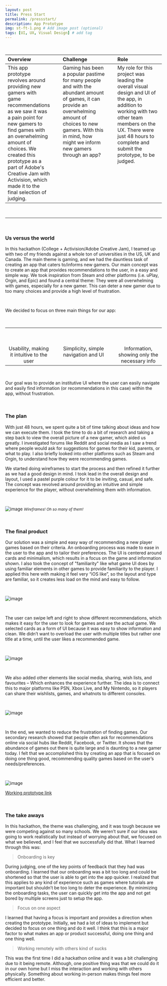 ```yaml
---
layout: post
title: Press Start
permalink: /pressstart/
description: App Prototype
img: st-ft-1.png # Add image post (optional)
tags: [UI, UX, Visual Design] # add tag
---
```


<br>

<table>
<colgroup>
<col width="30%" />
<col width="5%" />
<col width="30%" />
<col width="5%" />
<col width="30%" />
</colgroup>
<thead>
<tr align="left">
<th>Overview</th>
<th></th>
<th>Challenge</th>
<th></th>
<th>Role</th>
</tr>
</thead>
  
<tbody>

<tr>
<td markdown="span" style="vertical-align: top; text-align: left;">This app prototype revolves around providing new gamers with game recommendations as we saw it was a pain point for new gamers to find games with an overwhelming amount of choices. We created this prototype as a part of Adobe's Creative Jam with Activision, which made it to the final selection of judging.</td>

<td></td>

<td markdown="span" style="vertical-align: top; text-align: left;">Gaming has been a popular pastime for many people and with the abundant amount of games, it can provide an overwhelming amount of choices to new gamers. With this in mind, how might we inform new gamers through an app?</td>

<td></td>

<td markdown="span" style="vertical-align: top; text-align: left;">My role for this project was leading the overall visual design and UI of the app, in addition to working with two other team members on the UX. There were just 48 hours to complete and submit the prototype, to be judged.</td>

</tr>

</tbody>
</table>

<br>

<hr>

<br>

### Us versus the world

In this hackathon (College + Activision/Adobe Creative Jam), I teamed up with two of my friends against a whole ton of universities in the US, UK and Canada. The main theme is gaming, and we had the dauntless task of creating an app that caters to/informs new gamers. Our main concept was to create an app that provides recommendations to the user, in a easy and simple way. We took inspiration from Steam and other platforms (i.e. uPlay, Orgin, and Epic) and found a central theme: They were all overwhelming with games, especially for a new gamer. This can deter a new gamer due to too many choices and provide a high level of frustration.

<br>

We decided to focus on three main things for our app:

<br>

<table>
<colgroup>
<col width="30%" />
<col width="5%" />
<col width="30%" />
<col width="5%" />
<col width="30%" />
</colgroup>
  <tr>
    <th align="center"><i class="fas fa-user-check fa-5x"></i><br></th>
    <th></th>
    <th align="center"><i class="fas fa-table fa-5x"></i><br></th>
    <th></th>
    <th align="center"><i class="fas fa-info fa-5x"></i><br></th>
  </tr>
  <tr>
    <td>&nbsp;</td>
    <td>&nbsp;</td>
    <td>&nbsp;</td>
    <td>&nbsp;</td>
    <td>&nbsp;</td>
  </tr>
  <tr>
    <td align="center" style="vertical-align: top;">Usability, making it intuitive to the user</td>
    <td></td>
    <td align="center" style="vertical-align: top;">Simplicity, simple navigation and UI</td>
    <td></td>
    <td align="center" style="vertical-align: top;">Information, showing only the necessary info</td>
  </tr>
</table>

<br>    

Our goal was to provide an institutive UI where the user can easily navigate and easily find information (or recommendations in this case) within the app, without frustration.

<br>

### The plan
  
With just 48 hours, we spent quite a bit of time talking about ideas and how we can execute them. I took the time to do a bit of research and taking a step back to view the overall picture of a new gamer, which aided us greatly. I investigated forums like Reddit and social media as I saw a trend where people would ask for suggestions for games for their kid, parents, or what to play. I also briefly looked into other platforms such as Steam and Orgin, to understand how they were recommending games.

We started doing wireframes to start the process and then refined it further as we had a good design in mind. I took lead in the overall design and layout, I used a pastel purple colour for it to be inviting, casual, and safe. The concept was revolved around providing an intuitive and simple experience for the player, without overwhelming them with information.

<br>

![image]({{site.baseurl}}/assets/img/st-ft-2.png)
<i style="font-size:12px;">Wireframes! Oh so many of them!</i>

<br>

### The final product

Our solution was a simple and easy way of recommending a new player games based on their criteria. An onboarding process was made to ease in the user to the app and to tailor their preferences. The UI is centered around cards and minimalism, which results in a focus on the game and information shown. I also took the concept of "familiarity" like what game UI does by using familiar elements in other games to provide familiarity to the player. I applied this here with making it feel very “iOS like”, so the layout and type are familiar, so it creates less load on the mind and easy to follow.

<br>

![image]({{site.baseurl}}/assets/img/st-ft-3.png)

<br>

The user can swipe left and right to show different recommendations, which makes it easy for the user to look for games and see the actual game. We selected cards as a form of UI because it was easy to show information and clean. We didn’t want to overload the user with multiple titles but rather one title at a time, until the user likes a recommended game.

<br>

![image]({{site.baseurl}}/assets/img/st-ft-4.png)

<br>

We also added other elements like social media, sharing, wish lists, and favourites – Which enhances the experience further. The idea is to connect this to major platforms like PSN, Xbox Live, and My Nintendo, so it players can share their wishlists, games, and whatnots to different consoles.

<br>

![image]({{site.baseurl}}/assets/img/st-ft-5.png)

<br>

In the end, we wanted to reduce the frustration of finding games. Our secondary research showed that people often ask for recommendations online via social hubs like Reddit, Facebook, or Twitter. It shows that the abundance of games out there is quite large and is daunting to a new gamer today. I felt that we accomplished this by creating an app that is focused on doing one thing good, recommending quality games based on the user’s needs/preferences.

<br>

![image]({{site.baseurl}}/assets/img/st-ft-6.png)

<a href="https://xd.adobe.com/view/93f42c2c-4e6b-4231-61a2-45b95ab6f5ef-e5c5/">Working prototype link</a>

<br>

### The take aways

In this hackathon, the theme was challenging, and it was tough because we were competing against so many schools. We weren’t sure if our idea was going to work realistically but instead of worrying about that, we focused on what we believed, and I feel that we successfully did that. What I learned through this was: 

> Onboarding is key

During judging, one of the key points of feedback that they had was onboarding. I learned that our onboarding was a bit too long and could be shortened so that the user is able to get into the app quicker. I realized that this applies to any kind of experience such as games where tutorials are important but shouldn’t be too long to deter the experience. By minimizing the onboarding tasks, the user can quickly get into the app and not get bored by multiple screens just to setup the app.

> Focus on one aspect

I learned that having a focus is important and provides a direction when creating the prototype. Initially, we had a lot of ideas to implement but decided to focus on one thing and do it well. I think that this is a major factor to what makes an app or product successful, doing one thing and one thing well.

> Working remotely with others kind of sucks

This was the first time I did a hackathon online and it was a bit challenging due to it being remote. Although, one positive thing was that we could do it in our own home but I miss the interaction and working with others physically. Something about working in-person makes things feel more efficient and better.

<br>
